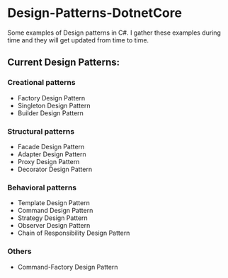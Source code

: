 # Design-Patterns-DotnetCore

Some examples of Design patterns in C#. I gather these examples during time and they will get updated from time to time.


## Current Design Patterns:

### Creational patterns
- Factory Design Pattern
- Singleton Design Pattern
- Builder Design Pattern

### Structural patterns
- Facade Design Pattern
- Adapter Design Pattern
- Proxy Design Pattern
- Decorator Design Pattern

### Behavioral patterns
- Template Design Pattern
- Command Design Pattern
- Strategy Design Pattern
- Observer Design Pattern
- Chain of Responsibility Design Pattern

### Others
- Command-Factory Design Pattern

